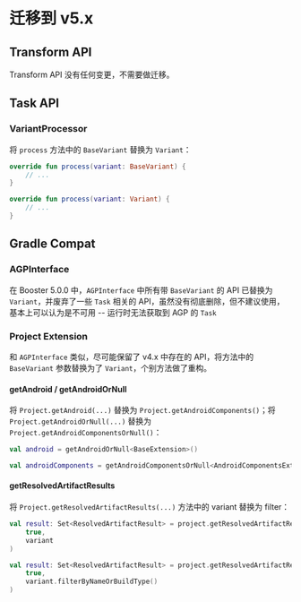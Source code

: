 # 迁移到 v5.x

## Transform API

Transform API 没有任何变更，不需要做迁移。

## Task API

### VariantProcessor

将 `process`  方法中的 `BaseVariant` 替换为 `Variant`：

<Badge text="v4.x" />

<CodeGroup>
<CodeGroupItem title="Kotlin" active>

```kotlin
override fun process(variant: BaseVariant) {
    // ...
}
```

</CodeGroupItem>
</CodeGroup>

<Badge text="v5.x" />

<CodeGroup>
<CodeGroupItem title="Kotlin" active>

```kotlin
override fun process(variant: Variant) {
    // ...
}
```

</CodeGroupItem>
</CodeGroup>

## Gradle Compat

### AGPInterface

在 Booster 5.0.0 中，`AGPInterface` 中所有带 `BaseVariant` 的 API 已替换为 `Variant`，并废弃了一些 `Task` 相关的 API，虽然没有彻底删除，但不建议使用，基本上可以认为是不可用 -- 运行时无法获取到 AGP 的 `Task`

### Project Extension

和 `AGPInterface` 类似，尽可能保留了 v4.x 中存在的 API，将方法中的 `BaseVariant` 参数替换为了 `Variant`，个别方法做了重构。

#### getAndroid / getAndroidOrNull

将 `Project.getAndroid(...)` 替换为 `Project.getAndroidComponents()`；将 `Project.getAndroidOrNull(...)` 替换为 `Project.getAndroidComponentsOrNull()`：

<Badge text="v4.x" />

<CodeGroup>
<CodeGroupItem title="Kotlin" active>

```kotlin
val android = getAndroidOrNull<BaseExtension>()
```

</CodeGroupItem>
</CodeGroup>

<Badge text="v5.x" />

<CodeGroup>
<CodeGroupItem title="Kotlin" active>

```kotlin
val androidComponents = getAndroidComponentsOrNull<AndroidComponentsExtension<*, *, *>>()
```

</CodeGroupItem>
</CodeGroup>

#### getResolvedArtifactResults

将 `Project.getResolvedArtifactResults(...)` 方法中的 variant 替换为 filter：

<Badge text="v4.x" />

<CodeGroup>
<CodeGroupItem title="Kotlin" active>

```kotlin
val result: Set<ResolvedArtifactResult> = project.getResolvedArtifactResults(
    true,
    variant
)
```

</CodeGroupItem>
</CodeGroup>

<Badge text="v5.x" />

<CodeGroup>
<CodeGroupItem title="Kotlin" active>

```kotlin
val result: Set<ResolvedArtifactResult> = project.getResolvedArtifactResults(
    true,
    variant.filterByNameOrBuildType()
)
```

</CodeGroupItem>
</CodeGroup>
